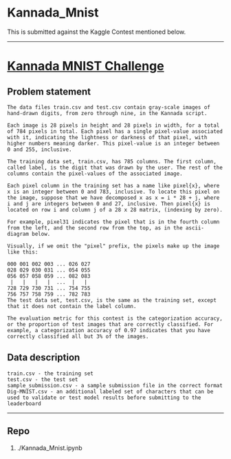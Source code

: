 # Kannada_Mnist
This is submitted against the Kaggle Contest mentioned below. 


-----

# [Kannada MNIST Challenge](https://www.kaggle.com/c/Kannada-MNIST)

## Problem statement
    The data files train.csv and test.csv contain gray-scale images of hand-drawn digits, from zero through nine, in the Kannada script.

    Each image is 28 pixels in height and 28 pixels in width, for a total of 784 pixels in total. Each pixel has a single pixel-value associated with it, indicating the lightness or darkness of that pixel, with higher numbers meaning darker. This pixel-value is an integer between 0 and 255, inclusive.

    The training data set, train.csv, has 785 columns. The first column, called label, is the digit that was drawn by the user. The rest of the columns contain the pixel-values of the associated image.

    Each pixel column in the training set has a name like pixel{x}, where x is an integer between 0 and 783, inclusive. To locate this pixel on the image, suppose that we have decomposed x as x = i * 28 + j, where i and j are integers between 0 and 27, inclusive. Then pixel{x} is located on row i and column j of a 28 x 28 matrix, (indexing by zero).

    For example, pixel31 indicates the pixel that is in the fourth column from the left, and the second row from the top, as in the ascii-diagram below.

    Visually, if we omit the "pixel" prefix, the pixels make up the image like this:

    000 001 002 003 ... 026 027
    028 029 030 031 ... 054 055
    056 057 058 059 ... 082 083
     |   |   |   |  ...  |   |
    728 729 730 731 ... 754 755
    756 757 758 759 ... 782 783 
    The test data set, test.csv, is the same as the training set, except that it does not contain the label column.

    The evaluation metric for this contest is the categorization accuracy, or the proportion of test images that are correctly classified. For example, a categorization accuracy of 0.97 indicates that you have correctly classified all but 3% of the images.
## Data description
    train.csv - the training set
    test.csv - the test set
    sample_submission.csv - a sample submission file in the correct format
    Dig-MNIST.csv - an additional labeled set of characters that can be used to validate or test model results before submitting to the leaderboard

-----

## Repo
1. ./Kannada_Mnist.ipynb
